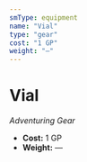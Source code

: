```yaml
---
smType: equipment
name: "Vial"
type: "gear"
cost: "1 GP"
weight: "—"
---
```


# Vial
*Adventuring Gear*

- **Cost:** 1 GP
- **Weight:** —
